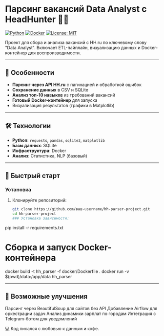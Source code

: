# Парсинг вакансий Data Analyst с HeadHunter 🕵️‍♂️

[![Python](https://img.shields.io/badge/Python-3.9%2B-blue?logo=python)](https://www.python.org/)
[![Docker](https://img.shields.io/badge/Docker-✓-blue?logo=docker)](https://www.docker.com/)
[![License: MIT](https://img.shields.io/badge/License-MIT-green.svg)](https://opensource.org/licenses/MIT)

Проект для сбора и анализа вакансий с HH.ru по ключевому слову "Data Analyst". Включает ETL-пайплайн, визуализацию данных и Docker-контейнер для воспроизводимости.

---

## 📌 Особенности
- **Парсинг через API HH.ru** с пагинацией и обработкой ошибок
- **Сохранение данных** в CSV и SQLite
- **Анализ топ-10 навыков** из требований вакансий
- **Готовый Docker-контейнер** для запуска
- Визуализация результатов (графики в Matplotlib)

---

## 🛠 Технологии
- **Python**: `requests`, `pandas`, `sqlite3`, `matplotlib`
- **Базы данных**: SQLite
- **Инфраструктура**: Docker
- **Анализ**: Статистика, NLP (базовый)

---

## 🚀 Быстрый старт

### Установка
1. Клонируйте репозиторий:
   ```bash
   git clone https://github.com/ваш-username/hh-parser-project.git
   cd hh-parser-project
   ### Установка зависимости:
pip install -r requirements.txt

# Сборка и запуск Docker-контейнера
docker build -t hh_parser -f docker/Dockerfile .
docker run -v $(pwd)/data:/app/data hh_parser

---

##   🔮 Возможные улучшения
Парсинг через BeautifulSoup для сайтов без API
Добавление Airflow для оркестрации задач
Анализ динамики зарплат по городам
Интеграция с Telegram-ботом для уведомлений

💻 Код писался с любовью к данным и кофе.
